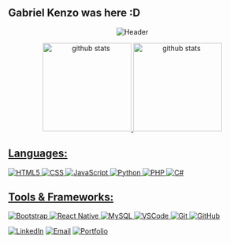 ## Gabriel Kenzo was here :D
<div align="center">

![Header](https://capsule-render.vercel.app/api?type=waving&color=gradient&height=200&section=header&text=Gabriel%20Kenzo&fontSize=60&fontAlignY=35&animation=fadeIn&desc=Desenvolvedor%20Full%20Stack&descAlignY=55)

  <a href="https://github.com/GabrielKenzoT">
<img height="180em" src="https://github-readme-stats.vercel.app/api?username=GabrielKenzoT&theme=tokyonight&show_icons=true&hide_border=true&count_private=true&bg_color=00000000" alt="github stats">
<img height="180em" src="https://github-readme-stats.vercel.app/api/top-langs/?username=GabrielKenzoT&layout=compact&hide=java&theme=tokyonight&hide_border=true&bg_color=00000000" alt="github stats">
    
</div>


## Languages:
![HTML5](https://img.shields.io/badge/-HTML5-333333?style=flat&logo=HTML5)
![CSS](https://img.shields.io/badge/-CSS-333333?style=flat&logo=CSS3&logoColor=1572B6)
![JavaScript](https://img.shields.io/badge/-JavaScript-333333?style=flat&logo=javascript)
![Python](https://img.shields.io/badge/-Python-333333?style=flat&logo=python)
![PHP](https://img.shields.io/badge/-PHP-333333?style=flat&logo=php)
![C#](https://img.shields.io/badge/-C%23-333333?style=flat)

## Tools & Frameworks:
![Bootstrap](https://img.shields.io/badge/-Bootstrap-333333?style=flat&logo=bootstrap&logoColor=563D7C)
![React Native](https://img.shields.io/badge/-React%20Native-333333?style=flat&logo=react)
![MySQL](https://img.shields.io/badge/-MySQL-333333?style=flat&logo=mysql)
![VSCode](https://img.shields.io/badge/-VSCode-333333?style=flat&logo=visualstudiocode&logoColor=007ACC)
![Git](https://img.shields.io/badge/-Git-333333?style=flat&logo=git&logoColor=F05032)
![GitHub](https://img.shields.io/badge/-GitHub-333333?style=flat&logo=github&logoColor=white)

[![LinkedIn](https://img.shields.io/badge/LinkedIn-0077B5?style=for-the-badge&logo=linkedin&logoColor=white)](https://linkedin.com/in/gabriel-kenzo)
[![Email](https://img.shields.io/badge/Email-D14836?style=for-the-badge&logo=gmail&logoColor=white)](mailto:gabrielkenzo@email.com)
[![Portfolio](https://img.shields.io/badge/Portfolio-000000?style=for-the-badge&logo=About.me&logoColor=white)](https://gabrielkenzo.dev)
